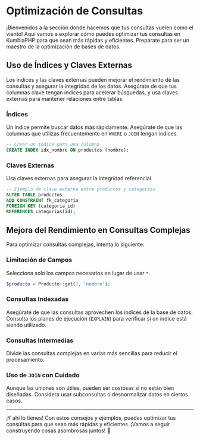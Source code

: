 # Optimización de Consultas

¡Bienvenidos a la sección donde hacemos que tus consultas vuelen como el viento! Aquí vamos a explorar cómo puedes
optimizar tus consultas en KumbiaPHP para que sean más rápidas y eficientes. Prepárate para ser un maestro de la
optimización de bases de datos.

## Uso de Índices y Claves Externas

Los índices y las claves externas pueden mejorar el rendimiento de las consultas y asegurar la integridad de los datos.
Asegúrate de que tus columnas clave tengan índices para acelerar búsquedas, y usa claves externas para mantener
relaciones entre tablas.

### Índices

Un índice permite buscar datos más rápidamente. Asegúrate de que las columnas que utilizas frecuentemente en `WHERE` o
`JOIN` tengan índices.

```sql
-- Crear un índice para una columna
CREATE INDEX idx_nombre ON productos (nombre);
```

### Claves Externas

Usa claves externas para asegurar la integridad referencial.

```sql
-- Ejemplo de clave externa entre productos y categorías
ALTER TABLE productos
ADD CONSTRAINT fk_categoria
FOREIGN KEY (categoria_id)
REFERENCES categorias(id);
```

## Mejora del Rendimiento en Consultas Complejas

Para optimizar consultas complejas, intenta lo siguiente:

### Limitación de Campos

Selecciona solo los campos necesarios en lugar de usar `*`.

```php
$producto = Producto::get(1, 'nombre');
```

### Consultas Indexadas

Asegúrate de que las consultas aprovechen los índices de la base de datos. Consulta los planes de ejecución (`EXPLAIN`)
para verificar si un índice está siendo utilizado.

### Consultas Intermedias

Divide las consultas complejas en varias más sencillas para reducir el procesamiento.

### Uso de `JOIN` con Cuidado

Aunque las uniones son útiles, pueden ser costosas si no están bien diseñadas. Considera usar subconsultas o
desnormalizar datos en ciertos casos.

---

¡Y ahí lo tienes! Con estos consejos y ejemplos, puedes optimizar tus consultas para que sean más rápidas y
eficientes. ¡Vamos a seguir construyendo cosas asombrosas juntos! 🚀
